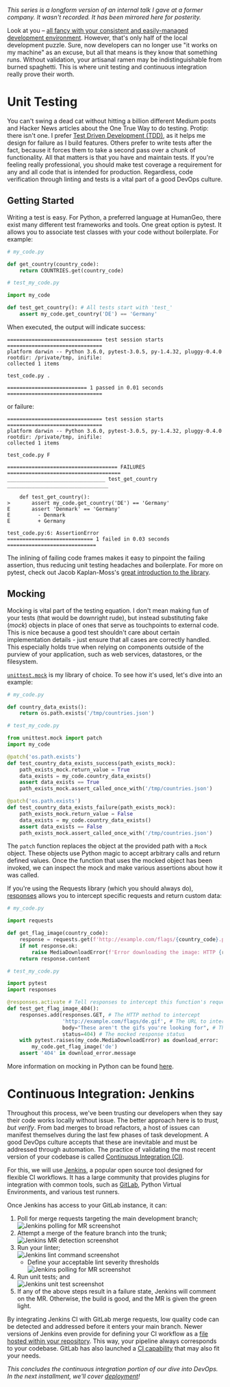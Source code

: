 <!--
    .. title: A DevOps Workflow, Part 2: Continuous Integration
    .. slug: devops-workflow-ci
    .. date: 2017-01-19 09:48:21 UTC-05:00
    .. tags: tech, devops
    .. link:
    .. description: The second part of a series on my sample devops process, focusing on continuous integration.
-->

_This series is a longform version of an internal talk I gave at a former
company. It wasn't recorded. It has been mirrored here for posterity._

Look at you – [all fancy with your consistent and easily-managed development
environment](link://slug/devops-workflow-local-development). However, that's
only half of the local development puzzle. Sure, now developers can no longer
use "it works on my machine" as an excuse, but all that means is they know that
something runs. Without validation, your artisanal ramen may be
indistinguishable from burned spaghetti. This is where unit testing and
continuous integration really prove their worth.

<!-- TEASER_END -->

# Unit Testing

You can't swing a dead cat without hitting a billion different Medium posts and
Hacker News articles about the One True Way to do testing. Protip: there isn't
one. I prefer [Test Driven Development
(TDD)](https://en.wikipedia.org/wiki/Test-driven_development), as it helps me
design for failure as I build features. Others prefer to write tests after the
fact, because it forces them to take a second pass over a chunk of
functionality. All that matters is that you have and maintain tests. If you're
feeling really professional, you should make test coverage a requirement for
any and all code that is intended for production. Regardless, code verification
through linting and tests is a vital part of a good DevOps culture.

## Getting Started

Writing a test is easy. For Python, a preferred language at HumanGeo, there
exist many different test frameworks and tools. One great option is pytest. It
allows you to associate test classes with your code without boilerplate. For
example:

```python
# my_code.py

def get_country(country_code):
    return COUNTRIES.get(country_code)
```

```python
# test_my_code.py

import my_code

def test_get_country(): # All tests start with 'test_'
    assert my_code.get_country('DE') == 'Germany'
```

When executed, the output will indicate success:

```
=============================== test session starts ===============================
platform darwin -- Python 3.6.0, pytest-3.0.5, py-1.4.32, pluggy-0.4.0
rootdir: /private/tmp, inifile:
collected 1 items

test_code.py .

========================== 1 passed in 0.01 seconds ===============================
```

or failure:

```
=============================== test session starts ===============================
platform darwin -- Python 3.6.0, pytest-3.0.5, py-1.4.32, pluggy-0.4.0
rootdir: /private/tmp, inifile:
collected 1 items

test_code.py F

==================================== FAILURES =====================================
________________________________ test_get_country _________________________________

    def test_get_country():
>       assert my_code.get_country('DE') == 'Germany'
E       assert 'Denmark' == 'Germany'
E         - Denmark
E         + Germany

test_code.py:6: AssertionError
============================ 1 failed in 0.03 seconds =============================
```

The inlining of failing code frames makes it easy to pinpoint the failing
assertion, thus reducing unit testing headaches and boilerplate. For more on
pytest, check out Jacob Kaplan-Moss's [great introduction to the
library](http://jacobian.org/writing/getting-started-with-pytest/).

## Mocking

Mocking is vital part of the testing equation. I don't mean making fun of your
tests (that would be downright rude), but instead substituting fake (_mock_)
objects in place of ones that serve as touchpoints to external code. This is
nice because a good test shouldn't care about certain implementation details -
just ensure that all cases are correctly handled. This especially holds true
when relying on components outside of the purview of your application, such as
web services, datastores, or the filesystem.

[`unittest.mock`](https://docs.python.org/3/library/unittest.mock.html) is my
library of choice. To see how it's used, let's dive into an example:

```python
# my_code.py

def country_data_exists():
    return os.path.exists('/tmp/countries.json')
```

```python
# test_my_code.py

from unittest.mock import patch
import my_code

@patch('os.path.exists')
def test_country_data_exists_success(path_exists_mock):
    path_exists_mock.return_value = True
    data_exists = my_code.country_data_exists()
    assert data_exists == True
    path_exists_mock.assert_called_once_with('/tmp/countries.json')

@patch('os.path.exists')
def test_country_data_exists_failure(path_exists_mock):
    path_exists_mock.return_value = False
    data_exists = my_code.country_data_exists()
    assert data_exists == False
    path_exists_mock.assert_called_once_with('/tmp/countries.json')
```

The `patch` function replaces the object at the provided path with a `Mock`
object. These objects use Python magic to accept arbitrary calls and return
defined values. Once the function that uses the mocked object has been invoked,
we can inspect the mock and make various assertions about how it was called.

If you're using the Requests library (which you should always do),
[responses](https://github.com/getsentry/responses) allows you to intercept
specific requests and return custom data:

```python
# my_code.py

import requests

def get_flag_image(country_code):
    response = requests.get(f'http://example.com/flags/{country_code}.png')
    if not response.ok:
        raise MediaDownloadError(f'Error downloading the image: HTTP {response.status_code}:\n{response.text}')
    return response.content
```

```python
# test_my_code.py

import pytest
import responses

@responses.activate # Tell responses to intercept this function's requests
def test_get_flag_image_404():
    responses.add(responses.GET, # The HTTP method to intercept
                  'http://example.com/flags/de.gif', # The URL to intercept
                  body="These aren't the gifs you're looking for", # The mocked response body
                  status=404) # The mocked response status
    with pytest.raises(my_code.MediaDownloadError) as download_error:
        my_code.get_flag_image('de')
    assert '404' in download_error.message
```

More information on mocking in Python can be found
[here](http://fgimian.github.io/blog/2014/04/10/using-the-python-mock-library-to-fake-regular-functions-during-tests/).

# Continuous Integration: Jenkins

Throughout this process, we've been trusting our developers when they say their
code works locally without issue. The better approach here is to _trust, but
verify_. From bad merges to broad refactors, a host of issues can manifest
themselves during the last few phases of task development. A good DevOps
culture accepts that these are inevitable and must be addressed through
automation. The practice of validating the most recent version of your codebase
is called [Continuous Integration
(CI)](https://en.wikipedia.org/wiki/Continuous_integration).

For this, we will use [Jenkins](https://jenkins.io/), a popular open source
tool designed for flexible CI workflows. It has a large community that provides
plugins for integration with common tools, such as
[GitLab](https://about.gitlab.com/), Python Virtual Environments, and various
test runners.

Once Jenkins has access to your GitLab instance, it can:

1. Poll for merge requests targeting the main development branch;  
    ![Jenkins polling for MR screenshot](https://i.imgur.com/WuWIMMa.png)
2. Attempt a merge of the feature branch into the trunk;  
    ![Jenkins MR detection screenshot](https://i.imgur.com/LhlFds9.png)
3. Run your linter;  
    ![Jenkins lint command screenshot](https://i.imgur.com/LhGmD6q.png)
    * Define your acceptable lint severity thresholds  
        ![Jenkins polling for MR screenshot](https://i.imgur.com/aqzc3jM.png)
4. Run unit tests; and  
    ![Jenkins unit test screenshot](https://i.imgur.com/gmLIHxW.png)
5. If any of the above steps result in a failure state, Jenkins will comment on
   the MR. Otherwise, the build is good, and the MR is given the green light.

By integrating Jenkins CI with GitLab merge requests, low quality code can be
detected and addressed before it enters your main branch. Newer versions of
Jenkins even provide for defining your CI workflow as a [file hosted within
your repository](https://jenkins.io/2.0/#pipelines). This way, your pipeline
always corresponds to your codebase. GitLab has also launched a [CI
capability](https://about.gitlab.com/gitlab-ci/) that may also fit your needs.

_This concludes the continuous integration portion of our dive into DevOps. In
the next installment, we'll cover
[deployment](link://slug/devops-workflow-deployment)!_

